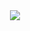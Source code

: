 <div align = "center"><a href = "https://aovent.github.io/" target = "_blank"><img src = "https://cdn.discordapp.com/attachments/1091495948821200998/1104775125255065621/aoventlogo.png"></a>
